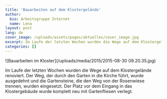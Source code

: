 ```yaml
---
title: 'Bauarbeiten auf dem Klostergelände'
author:
  bio: Arbeitsgruppe Internet
  name: Lena
layout: post
lang: de
cover_image: /uploads/assets/pages/aktuelles/cover_image.jpg
excerpt: Im Laufe der letzten Wochen wurden die Wege auf dem Klostergelände renoviert. Der Weg, der durch den Garten in die Kirche führt, wurde ausgedehnt und die Gartensteine, die den Weg von der Rosenwiese trennen, wurden eingesetzt.
categories: []
---
```

![Bauarbeiten im Kloster](/uploads/media/2015/2015-08-30 09.20.35.jpg)

Im Laufe der letzten Wochen wurden die Wege auf dem Klostergelände renoviert. Der Weg, der durch den Garten in die Kirche führt, wurde ausgedehnt und die Gartensteine, die den Weg von der Rosenwiese trennen, wurden eingesetzt.
Der Platz vor dem Eingang in das Klostergebäude wurde komplett neu mit Gartenfliesen verlegt.
